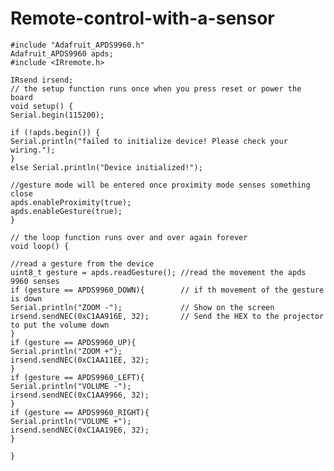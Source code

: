# Remote-control-with-a-sensor
    #include "Adafruit_APDS9960.h"
    Adafruit_APDS9960 apds;
    #include <IRremote.h>

    IRsend irsend;
    // the setup function runs once when you press reset or power the board
    void setup() {
    Serial.begin(115200);

    if (!apds.begin()) {
    Serial.println("failed to initialize device! Please check your wiring.");
    }
    else Serial.println("Device initialized!");

    //gesture mode will be entered once proximity mode senses something close
    apds.enableProximity(true);
    apds.enableGesture(true);
    }

    // the loop function runs over and over again forever
    void loop() {

    //read a gesture from the device
    uint8_t gesture = apds.readGesture(); //read the movement the apds 9960 senses 
    if (gesture == APDS9960_DOWN){        // if th movement of the gesture is down 
    Serial.println("ZOOM -");             // Show on the screen 
    irsend.sendNEC(0xC1AA916E, 32);       // Send the HEX to the projector to put the volume down 
    }
    if (gesture == APDS9960_UP){ 
    Serial.println("ZOOM +");
    irsend.sendNEC(0xC1AA11EE, 32);
    }
    if (gesture == APDS9960_LEFT){
    Serial.println("VOLUME -");
    irsend.sendNEC(0xC1AA9966, 32);
    }
    if (gesture == APDS9960_RIGHT){
    Serial.println("VOLUME +");
    irsend.sendNEC(0xC1AA19E6, 32);
    }

    }
